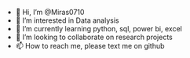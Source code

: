 - 👋 Hi, I’m @Miras0710
- 👀 I’m interested in Data analysis
- 🌱 I’m currently learning python, sql, power bi, excel
- 💞️ I’m looking to collaborate on research projects
- 📫 How to reach me, please text me on github

<!---
Miras0710/Miras0710 is a ✨ special ✨ repository because its `README.md` (this file) appears on your GitHub profile.
You can click the Preview link to take a look at your changes.
--->
